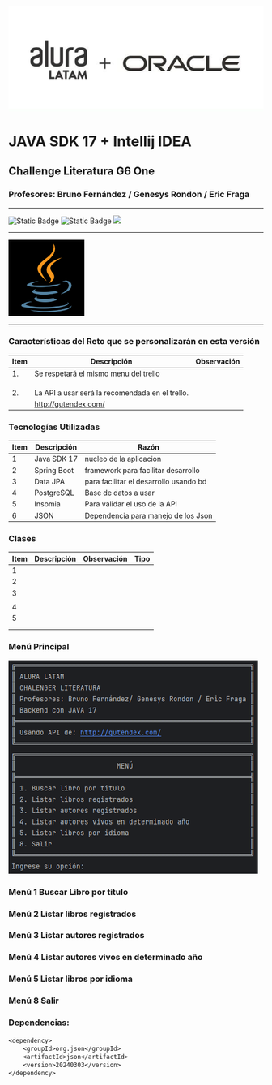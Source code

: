 
![img.png](src/main/img/logo_alura.png)

# JAVA SDK 17 + Intellij IDEA
## Challenge Literatura G6 One
### Profesores: Bruno Fernández / Genesys Rondon / Eric Fraga 

<hr>

![Static Badge](https://img.shields.io/badge/Lenguaje-Java%2017-blue)  ![Static Badge](https://img.shields.io/badge/Versi%C3%B3n-Beta-Yellow)  <label><img src="https://img.shields.io/badge/Estatus-En%20Desarrollo-green"></label>
<hr>
    <img src="src/main/img/logo_java.jpg" alt="Logo Java" width="150px">
<hr>


### Características del Reto que se personalizarán en esta versión

| Item | Descripción                                     | Observación |
|------|-------------------------------------------------|-------------|
| 1.   | Se respetará el mismo menu del trello           |             |
|      |                                                 |             |
|      |                                                 |             |
|      |                                                 |             |
| 2.   | La API a usar será la recomendada en el trello. |             |
|      | http://gutendex.com/                            |             |

### Tecnologías Utilizadas

| Item | Descripción | Razón                                  |
|------|-------------|----------------------------------------|
| 1    | Java SDK 17 | nucleo de la aplicacion                |
| 2    | Spring Boot | framework para facilitar desarrollo    |
| 3    | Data JPA    | para facilitar el desarrollo usando bd |
| 4    | PostgreSQL  | Base de datos a usar                   |
| 5    | Insomia     | Para validar el uso de la API          |
| 6    | JSON        | Dependencia para manejo de los Json    |


### Clases

| Item | Descripción | Observación | Tipo |
|------|-------------|-------------|------|
| 1    |             |             |      |
| 2    |             |             |      |
| 3    |             |             |      |
|      |             |             |      |
| 4    |             |             |      |
| 5    |             |             |      |
|      |             |             |      |
|      |             |             |      |

### Menú Principal

![img.png](src/main/img/menu_principal.png)

### Menú 1 Buscar Libro por titulo


### Menú 2 Listar libros registrados


### Menú 3 Listar autores registrados

### Menú 4 Listar autores vivos en determinado año


### Menú 5 Listar libros por idioma

### Menú 8 Salir


### Dependencias:

    <dependency>
        <groupId>org.json</groupId>
        <artifactId>json</artifactId>
        <version>20240303</version>
    </dependency>